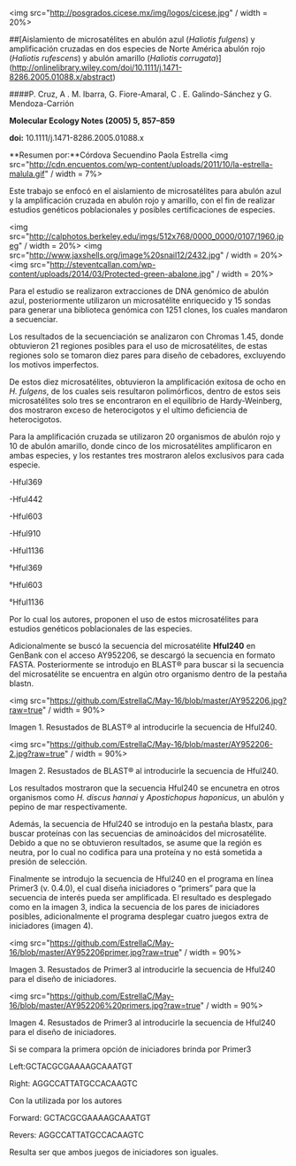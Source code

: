 <img src="http://posgrados.cicese.mx/img/logos/cicese.jpg" / width = 20%>

##[Aislamiento de microsatélites en abulón azul (*Haliotis fulgens*) y amplificación cruzadas en dos especies de Norte América abulón rojo (*Haliotis rufescens*) y abulón amarillo (*Haliotis corrugata*)] (http://onlinelibrary.wiley.com/doi/10.1111/j.1471-8286.2005.01088.x/abstract)

####P. Cruz, A . M. Ibarra, G. Fiore-Amaral, C . E. Galindo-Sánchez y G. Mendoza-Carrión

**Molecular Ecology Notes (2005) 5, 857–859**

**doi:** 10.1111/j.1471-8286.2005.01088.x 

**Resumen por:**Córdova Secuendino Paola Estrella 
<img src="http://cdn.encuentos.com/wp-content/uploads/2011/10/la-estrella-malula.gif" / width = 7%>


Este trabajo se enfocó en el aislamiento de microsatélites para abulón azul y la amplificación cruzada en abulón rojo y amarillo, con el fin de realizar estudios genéticos poblacionales y posibles certificaciones de  especies. 

<img src="http://calphotos.berkeley.edu/imgs/512x768/0000_0000/0107/1960.jpeg" / width = 20%>
<img src="http://www.jaxshells.org/image%20snail12/2432.jpg" / width = 20%>
<img src="http://steventcallan.com/wp-content/uploads/2014/03/Protected-green-abalone.jpg" / width = 20%>

Para el estudio se realizaron extracciones de DNA genómico de abulón azul, posteriormente utilizaron un microsatélite enriquecido y 15 sondas para generar una biblioteca genómica con 1251 clones, los cuales mandaron a  secuenciar. 

Los resultados de la secuenciación se analizaron con Chromas 1.45,  donde obtuvieron 21 regiones posibles para el uso de microsatélites, de estas regiones solo se tomaron diez pares para diseño de cebadores, excluyendo los motivos imperfectos.

De estos diez  microsatélites, obtuvieron la amplificación exitosa de ocho en *H. fulgens*,  de los cuales seis resultaron polimórficos, dentro de estos seis microsatélites solo tres se encontraron en el equilibrio de Hardy-Weinberg, dos mostraron exceso de heterocigotos y el ultimo deficiencia de heterocigotos. 

Para la amplificación cruzada se utilizaron 20 organismos de abulón rojo y 10 de abulón amarillo, donde cinco de los microsatélites amplificaron en ambas especies, y los restantes tres mostraron alelos exclusivos para cada especie. 

-Hful369

-Hful442

-Hful603

-Hful910 

-Hful1136

°Hful369

°Hful603

°Hful1136

Por lo cual los autores, proponen el uso de estos microsatélites para estudios genéticos poblacionales de las especies.



Adicionalmente se buscó la secuencia del microsatélite **Hful240** en GenBank con el acceso AY952206, se descargó la secuencia en formato FASTA. Posteriormente se introdujo en BLAST® para buscar si la secuencia del microsatélite se encuentra en algún otro organismo dentro de la pestaña blastn.

<img src="https://github.com/EstrellaC/May-16/blob/master/AY952206.jpg?raw=true" / width = 90%>

Imagen 1. Resustados de BLAST® al introducirle la secuencia de Hful240. 

<img src="https://github.com/EstrellaC/May-16/blob/master/AY952206-2.jpg?raw=true" / width = 90%>

Imagen 2. Resustados de BLAST® al introducirle la secuencia de Hful240. 

Los resultados mostraron que la secuencia Hful240 se encunetra en otros organismos como *H. discus hannai* y *Apostichopus haponicus*, un abulón y pepino de mar respectivamente.

Además, la secuencia  de Hful240 se introdujo en la pestaña blastx, para buscar proteínas con las secuencias de aminoácidos del microsatélite. Debido a que no se obtuvieron resultados, se asume que la región es neutra, por lo cual no codifica para una proteína y no está sometida a presión de selección.  

Finalmente se introdujo la secuencia de Hful240  en el programa en línea Primer3  (v. 0.4.0), el cual diseña iniciadores o “primers” para que la secuencia de interés pueda ser amplificada. El resultado es desplegado como en la imagen 3, indica la secuencia de los pares de iniciadores posibles, adicionalmente el programa desplegar cuatro juegos extra de iniciadores (imagen 4).

<img src="https://github.com/EstrellaC/May-16/blob/master/AY952206primer.jpg?raw=true" / width = 90%>

Imagen 3. Resustados de Primer3 al introducirle la secuencia de Hful240 para el diseño de iniciadores. 

<img src="https://github.com/EstrellaC/May-16/blob/master/AY952206%20primers.jpg?raw=true" / width = 90%>

Imagen 4. Resustados de Primer3 al introducirle la secuencia de Hful240 para el diseño de iniciadores. 

Si se compara la primera opción de iniciadores brinda por Primer3 

Left:GCTACGCGAAAAGCAAATGT

Right: AGGCCATTATGCCACAAGTC


Con la utilizada por los autores

Forward: GCTACGCGAAAAGCAAATGT

Revers: AGGCCATTATGCCACAAGTC


Resulta ser que ambos juegos de iniciadores son iguales. 
